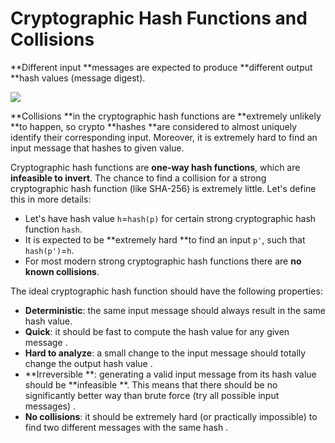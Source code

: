 # Cryptographic Hash Functions and Collisions

**Different input **messages are expected to produce **different output **hash values \(message digest\).

![](blob:https://legacy.gitbook.com/d83de357-2cf7-403d-bca7-5194f82a400d)

**Collisions **in the cryptographic hash functions are **extremely unlikely **to happen, so crypto **hashes **are considered to almost uniquely identify their corresponding input. Moreover, it is extremely hard to find an input message that hashes to given value.

Cryptographic hash functions are **one-way hash functions**, which are **infeasible to invert**. The chance to find a collision for a strong cryptographic hash function \(like SHA-256\) is extremely little. Let's define this in more details:

* Let's have hash value `h`=`hash(p)` for certain strong cryptographic hash function `hash`.
* It is expected to be **extremely hard **to find an input `p'`, such that `hash(p')`=`h`.
* For most modern strong cryptographic hash functions there are **no known collisions**.

The ideal cryptographic hash function should have the following properties:

* **Deterministic**: the same input message should always result in the same hash   value.
* **Quick**: it should be fast to compute the hash value for any given message  .
* **Hard to analyze**: a small change to the input message should totally change the output hash value  .
* **Irreversible  **: generating a valid input message from its hash value should be **infeasible  **. This means that there should be no significantly better way than brute force \(try all possible input messages\)  .
* **No collisions**: it should be extremely hard \(or practically impossible\) to find two different messages with the same hash  .



